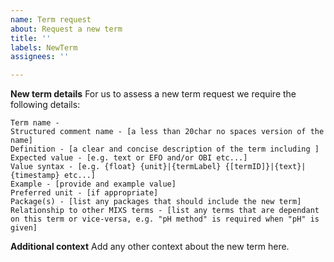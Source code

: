 ```yaml
---
name: Term request
about: Request a new term
title: ''
labels: NewTerm
assignees: ''

---
```


**New term details**
For us to assess a new term request we require the following details:
```
Term name - 
Structured comment name - [a less than 20char no spaces version of the name]
Definition - [a clear and concise description of the term including ]
Expected value - [e.g. text or EFO and/or OBI etc...]
Value syntax - [e.g. {float} {unit}|{termLabel} {[termID]}|{text}|{timestamp} etc...]
Example - [provide and example value]
Preferred unit - [if appropriate]
Package(s) - [list any packages that should include the new term]
Relationship to other MIXS terms - [list any terms that are dependant on this term or vice-versa, e.g. "pH method" is required when "pH" is given]
```

**Additional context**
Add any other context about the new term here.